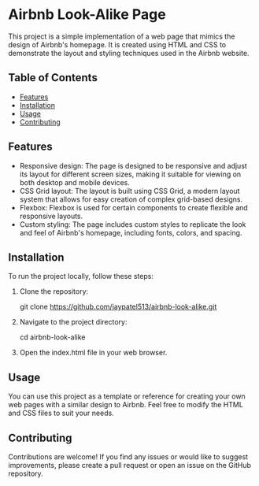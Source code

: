 # Airbnb Look-Alike Page

This project is a simple implementation of a web page that mimics the design of Airbnb's homepage. It is created using HTML and CSS to demonstrate the layout and styling techniques used in the Airbnb website.

## Table of Contents

- [Features](#features)
- [Installation](#installation)
- [Usage](#usage)
- [Contributing](#contributing)

## Features

- Responsive design: The page is designed to be responsive and adjust its layout for different screen sizes, making it suitable for viewing on both desktop and mobile devices.
- CSS Grid layout: The layout is built using CSS Grid, a modern layout system that allows for easy creation of complex grid-based designs.
- Flexbox: Flexbox is used for certain components to create flexible and responsive layouts.
- Custom styling: The page includes custom styles to replicate the look and feel of Airbnb's homepage, including fonts, colors, and spacing.

## Installation

To run the project locally, follow these steps:

1. Clone the repository:

   git clone https://github.com/jaypatel513/airbnb-look-alike.git

2. Navigate to the project directory:

   cd airbnb-look-alike

3. Open the index.html file in your web browser.

## Usage

You can use this project as a template or reference for creating your own web pages with a similar design to Airbnb. Feel free to modify the HTML and CSS files to suit your needs.

## Contributing

Contributions are welcome! If you find any issues or would like to suggest improvements, please create a pull request or open an issue on the GitHub repository.
